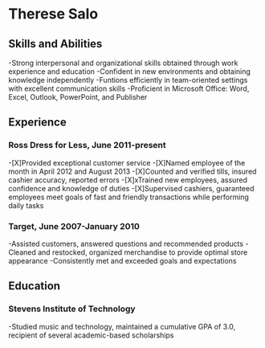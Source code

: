 # Therese Salo

## Skills and Abilities
-Strong interpersonal and organizational skills obtained through work experience and education
-Confident in new environments and obtaining knowledge independently
-Funtions efficiently in team-oriented settings with excellent communication skills
-Proficient in Microsoft Office: Word, Excel, Outlook, PowerPoint, and Publisher

## Experience

### Ross Dress for Less, June 2011-present
-[X]Provided exceptional customer service
-[X]Named employee of the month in April 2012 and August 2013
-[X]Counted and verified tills, insured cashier accuracy, reported errors
-[X]xTrained new employees, assured confidence and knowledge of duties
-[X]Supervised cashiers, guaranteed employees meet goals of fast and friendly transactions while performing daily tasks

### Target, June 2007-January 2010
-Assisted customers, answered questions and recommended products
-Cleaned and restocked, organized merchandise to provide optimal store appearance
-Consistently met and exceeded goals and expectations

## Education

### Stevens Institute of Technology
-Studied music and technology, maintained a cumulative GPA of 3.0, recipient of several academic-based scholarships
